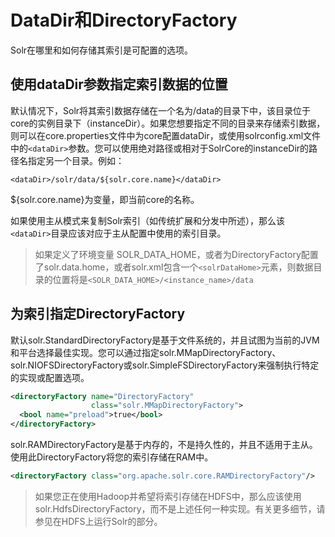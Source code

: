 # DataDir和DirectoryFactory

Solr在哪里和如何存储其索引是可配置的选项。

## 使用dataDir参数指定索引数据的位置

默认情况下，Solr将其索引数据存储在一个名为/data的目录下中，该目录位于core的实例目录下（instanceDir）。如果您想要指定不同的目录来存储索引数据，则可以在core.properties文件中为core配置dataDir，或使用solrconfig.xml文件中的`<dataDir>`参数。您可以使用绝对路径或相对于SolrCore的instanceDir的路径名指定另一个目录。例如：

```
<dataDir>/solr/data/${solr.core.name}</dataDir>
```

${solr.core.name}为变量，即当前core的名称。  

如果使用主从模式来复制Solr索引（如传统扩展和分发中所述），那么该 `<dataDir>`目录应该对应于主从配置中使用的索引目录。  

>如果定义了环境变量 SOLR_DATA_HOME，或者为DirectoryFactory配置了solr.data.home，或者solr.xml包含一个`<solrDataHome>`元素，则数据目录的位置将是`<SOLR_DATA_HOME>/<instance_name>/data`

## 为索引指定DirectoryFactory

默认solr.StandardDirectoryFactory是基于文件系统的，并且试图为当前的JVM和平台选择最佳实现。您可以通过指定solr.MMapDirectoryFactory、solr.NIOFSDirectoryFactory或solr.SimpleFSDirectoryFactory来强制执行特定的实现或配置选项。  

```xml
<directoryFactory name="DirectoryFactory"
                  class="solr.MMapDirectoryFactory">
  <bool name="preload">true</bool>
</directoryFactory>
```

solr.RAMDirectoryFactory是基于内存的，不是持久性的，并且不适用于主从。使用此DirectoryFactory将您的索引存储在RAM中。

```xml
<directoryFactory class="org.apache.solr.core.RAMDirectoryFactory"/>
```

>如果您正在使用Hadoop并希望将索引存储在HDFS中，那么应该使用solr.HdfsDirectoryFactory，而不是上述任何一种实现。有关更多细节，请参见在HDFS上运行Solr的部分。
